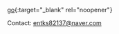 [go](https://samsoon984.github.io/){:target="_blank" rel="noopener"}

Contact: entks82137@naver.com
